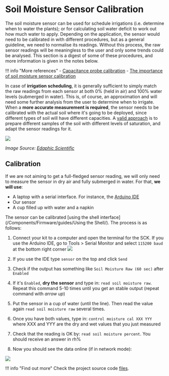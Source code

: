 # Soil Moisture Sensor Calibration

The soil moisture sensor can be used for schedule irrigations (i.e. determine when to water the plants); or for calculating soil water deficit to work out how much water to apply. Depending on the application, the sensor would need to be calibrated in with different procedures, but as a general guideline, we need to normalise its readings. Without this process, the raw sensor readings will be meaningless to the user and only some trends could be analysed. This section is a digest of some of these procedures, and more information is given in the notes below.

!!! info "More references"
    - [Capacitance probe calibration](https://www.daf.qld.gov.au/__data/assets/pdf_file/0018/55170/Capacitance-Probe-Calibration.pdf)
    - [The importance of soil moisture sensor calibration](https://www.edaphic.com.au/soil-water-compendium/soil-moisture-sensor-calibration/)

In case of **irrigation scheduling**, it is generally sufficient to simply match the raw readings from each sensor at both 0% (held in air) and 100% water levels (submerged in water). This is, of course, an approximation and will need some further analysis from the user to determine when to irrigate. When a **more accurate measurement is required**, the sensor needs to be calibrated with the actual soil where it's going to be deployed, since different types of soil will have different capacities. A [valid approach](https://www.edaphic.com.au/soil-water-compendium/soil-moisture-sensor-calibration/) is to prepare different samples of the soil with different levels of saturation, and adapt the sensor readings for it.

![](/assets/images/calibration_soil_buckets.jpg)

_Image Source: [Edaphic Scientific](https://www.edaphic.com.au/soil-water-compendium/soil-moisture-sensor-calibration/)_

## Calibration

If we are not aiming to get a full-fledged sensor reading, we will only need to measure the sensor in dry air and fully submerged in water. For that, **we will use**:

- A laptop with a serial interface. For instance, the [Arduino IDE](https://www.arduino.cc/en/Main/Software)
- Our sensor
- A cup filled up with water and a napkin

The sensor can be calibrated [using the shell interface](/Components/Firmware/guides/Using the Shell/). The process is as follows:

1. Connect your kit to a computer and open the terminal for the SCK. If you use the Arduino IDE, go to Tools > Serial Monitor and select `115200 baud` at the bottom right corner
![](https://i.imgur.com/hs5Ny7Q.png)

2. If you use the IDE type `sensor` on the top and click `Send`
3. Check if the output has something like `Soil Moisture Raw (60 sec)` after `Enabled`
4. If it's `Enabled`, **dry the sensor** and type in: `read soil moisture raw`. Repeat this command 5-10 times until you get an stable output (repeat command with _arrow up_)
5. Put the sensor in a cup of water (until the line). Then read the value again `read soil moisture raw` several times.
6. Once you have both values, type in: `control moisture cal XXX YYY` where XXX and YYY are the dry and wet values that you just measured
7. Check that the reading is OK by: `read soil moisture percent`. You should receive an answer in rh%
8. Now you should see the data online (if in network mode):

![](https://i.imgur.com/4Lrv62R.png)

!!! info "Find out more"
    Check the project source code [files](https://github.com/fablabbcn/smartcitizen-grow/tree/master/soil-moisture).